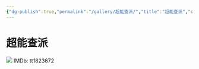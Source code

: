 ```yaml
---
{"dg-publish":true,"permalink":"/gallery/超能查派/","title":"超能查派","created":"2025-06-16T14:31:18.617+08:00"}
---
```



# 超能查派
![](https://hiraeth-picbed.oss-cn-beijing.aliyuncs.com/p2240110789.webp)
IMDb: tt1823672
